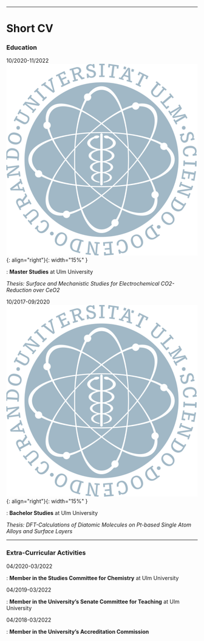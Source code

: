 -----------------------------------------
# Short CV 

### Education

10/2020-11/2022    ![image](UlmUniversity.png){: align="right"}{: width="15%" }  

: **Master Studies** at Ulm University                                                     

   *Thesis: Surface and Mechanistic Studies for Electrochemical CO2-Reduction over CeO2* 


10/2017-09/2020    ![image](UlmUniversity.png){: align="right"}{: width="15%" } 

: **Bachelor Studies** at Ulm University 

   *Thesis: DFT-Calculations of Diatomic Molecules on Pt-based Single Atom Alloys and Surface Layers*
   
   
-----------------------------------------
### Extra-Curricular Activities

04/2020-03/2022 

: **Member in the Studies Committee for Chemistry** at Ulm University  

04/2019-03/2022 

: **Member in the University’s Senate Committee for Teaching** at Ulm University 

04/2018-03/2022 

: **Member in the University’s Accreditation Commission** 
